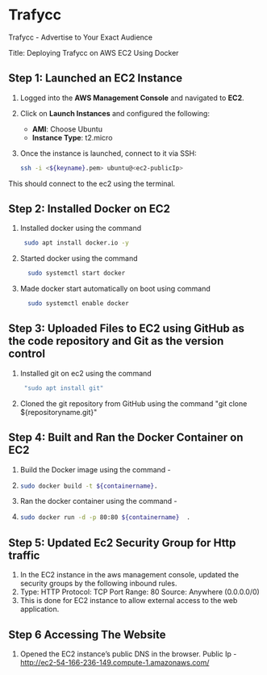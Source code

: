 # Trafycc
Trafycc - Advertise to Your Exact Audience

Title: Deploying Trafycc on AWS EC2 Using Docker


## Step 1: Launched an EC2 Instance

 1. Logged into the **AWS Management Console** and navigated to **EC2**.
 2. Click on **Launch Instances** and configured the following:
    - **AMI**: Choose Ubuntu 
    - **Instance Type**: t2.micro 
3. Once the instance is launched, connect to it via SSH:

   ```bash
   ssh -i <${keyname}.pem> ubuntu@<ec2-publicIp>
  This should connect to the ec2 using the terminal.
## Step 2: Installed Docker on EC2 
 1. Installed docker using the command
    ```bash
     sudo apt install docker.io -y 
 3. Started docker using the command
    ```bash
      sudo systemctl start docker
 5. Made docker start automatically on boot using command
    ```bash
      sudo systemctl enable docker

## Step 3: Uploaded Files to EC2 using GitHub as the code repository and Git as the version control
 1. Installed git on ec2 using the command
    ```bash
     "sudo apt install git"
 4. Cloned the git repository from GitHub using the command "git clone ${repositoryname.git}" 

## Step 4: Built and Ran the Docker Container on EC2
 1. Build the Docker image using the command -
 2. ```bash
    sudo docker build -t ${containername}.
 3. Ran the docker container using the command -
 4. ```bash
    sudo docker run -d -p 80:80 ${containername}  .

## Step 5: Updated Ec2 Security Group for Http  traffic 
 1. In the EC2 instance in the aws management console, updated the security groups by the following inbound rules.
 2. Type: HTTP
    Protocol: TCP
    Port Range: 80
    Source: Anywhere (0.0.0.0/0)
 3. This is done for EC2 instance to allow external access to the web application.

## Step 6 Accessing The Website
 1. Opened the EC2 instance’s public DNS in the browser. Public Ip -  http://ec2-54-166-236-149.compute-1.amazonaws.com/
